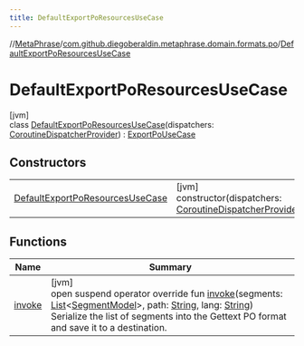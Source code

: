 ```yaml
---
title: DefaultExportPoResourcesUseCase
---
```

//[MetaPhrase](../../../index.html)/[com.github.diegoberaldin.metaphrase.domain.formats.po](../index.html)/[DefaultExportPoResourcesUseCase](index.html)



# DefaultExportPoResourcesUseCase



[jvm]\
class [DefaultExportPoResourcesUseCase](index.html)(dispatchers: [CoroutineDispatcherProvider](../../com.github.diegoberaldin.metaphrase.core.common.coroutines/-coroutine-dispatcher-provider/index.html)) : [ExportPoUseCase](../-export-po-use-case/index.html)



## Constructors


| | |
|---|---|
| [DefaultExportPoResourcesUseCase](-default-export-po-resources-use-case.html) | [jvm]<br>constructor(dispatchers: [CoroutineDispatcherProvider](../../com.github.diegoberaldin.metaphrase.core.common.coroutines/-coroutine-dispatcher-provider/index.html)) |


## Functions


| Name | Summary |
|---|---|
| [invoke](invoke.html) | [jvm]<br>open suspend operator override fun [invoke](invoke.html)(segments: [List](https://kotlinlang.org/api/latest/jvm/stdlib/kotlin.collections/-list/index.html)&lt;[SegmentModel](../../com.github.diegoberaldin.metaphrase.domain.project.data/-segment-model/index.html)&gt;, path: [String](https://kotlinlang.org/api/latest/jvm/stdlib/kotlin/-string/index.html), lang: [String](https://kotlinlang.org/api/latest/jvm/stdlib/kotlin/-string/index.html))<br>Serialize the list of segments into the Gettext PO format and save it to a destination. |

